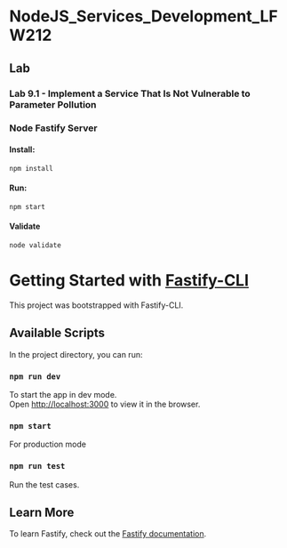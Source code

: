 # NodeJS_Services_Development_LFW212

## Lab

### Lab 9.1 - Implement a Service That Is Not Vulnerable to Parameter Pollution

### Node Fastify Server

#### Install:
```
npm install
```

#### Run:
```
npm start
```

#### Validate
```
node validate
```

# Getting Started with [Fastify-CLI](https://www.npmjs.com/package/fastify-cli)
This project was bootstrapped with Fastify-CLI.

## Available Scripts

In the project directory, you can run:

### `npm run dev`

To start the app in dev mode.\
Open [http://localhost:3000](http://localhost:3000) to view it in the browser.

### `npm start`

For production mode

### `npm run test`

Run the test cases.

## Learn More

To learn Fastify, check out the [Fastify documentation](https://www.fastify.io/docs/latest/).
